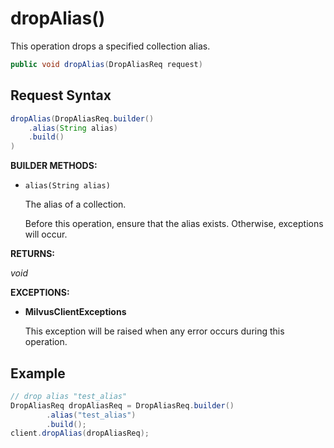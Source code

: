# dropAlias()

This operation drops a specified collection alias. 

```java
public void dropAlias(DropAliasReq request)
```

## Request Syntax

```java
dropAlias(DropAliasReq.builder()
    .alias(String alias)
    .build()
)
```

**BUILDER METHODS:**

- `alias(String alias)`

    The alias of a collection. 

    Before this operation, ensure that the alias exists. Otherwise, exceptions will occur.

**RETURNS:**

*void*

**EXCEPTIONS:**

- **MilvusClientExceptions**

    This exception will be raised when any error occurs during this operation.

## Example

```java
// drop alias "test_alias"
DropAliasReq dropAliasReq = DropAliasReq.builder()
        .alias("test_alias")
        .build();
client.dropAlias(dropAliasReq);
```
